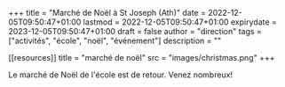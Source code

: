 +++
title       = "Marché de Noël à St Joseph (Ath)"
date        = 2022-12-05T09:50:47+01:00
lastmod     = 2022-12-05T09:50:47+01:00
expirydate  = 2023-12-05T09:50:47+01:00
draft       = false
author      = "direction"
tags        = ["activités", "école", "noël", "événement"]
description = ""

[[resources]]
title = "marché de noël"
src = "images/christmas.png"
+++

Le marché de Noël de l'école est de retour. Venez nombreux!
